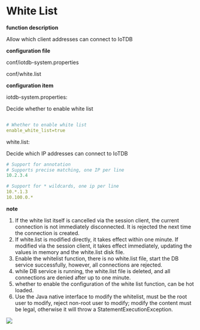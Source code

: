 <!--

    Licensed to the Apache Software Foundation (ASF) under one
    or more contributor license agreements.  See the NOTICE file
    distributed with this work for additional information
    regarding copyright ownership.  The ASF licenses this file
    to you under the Apache License, Version 2.0 (the
    "License"); you may not use this file except in compliance
    with the License.  You may obtain a copy of the License at
    
        http://www.apache.org/licenses/LICENSE-2.0
    
    Unless required by applicable law or agreed to in writing,
    software distributed under the License is distributed on an
    "AS IS" BASIS, WITHOUT WARRANTIES OR CONDITIONS OF ANY
    KIND, either express or implied.  See the License for the
    specific language governing permissions and limitations
    under the License.

-->

# White List 

**function description**

Allow which client addresses can connect to IoTDB

**configuration file**

conf/iotdb-system.properties

conf/white.list

**configuration item**

iotdb-system.properties:

Decide whether to enable white list

```YAML

# Whether to enable white list
enable_white_list=true
```

white.list:

Decide which IP addresses can connect to IoTDB

```YAML
# Support for annotation
# Supports precise matching, one IP per line
10.2.3.4

# Support for * wildcards, one ip per line
10.*.1.3
10.100.0.*
```

**note**

1. If the white list itself is cancelled via the session client, the current connection is not immediately disconnected. It is rejected the next time the connection is created.
2. If white.list is modified directly, it takes effect within one minute. If modified via the session client, it takes effect immediately, updating the values in memory and the white.list disk file.
3. Enable the whitelist function, there is no white.list file, start the DB service successfully, however, all connections are rejected.
4. while DB service is running, the white.list file is deleted, and all connections are denied after up to one minute.
5. whether to enable the configuration of the white list function, can be hot loaded.
6. Use the Java native interface to modify the whitelist, must be the root user to modify, reject non-root user to modify; modify the content must be legal, otherwise it will throw a StatementExecutionException.

![](https://alioss.timecho.com/docs/img/%E7%99%BD%E5%90%8D%E5%8D%95.PNG)

